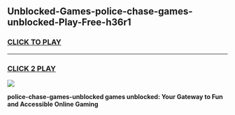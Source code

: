 
## Unblocked-Games-police-chase-games-unblocked-Play-Free-h36r1
<h3>
<a href="https://premium76.site?title=police-chase-games-unblocked&ref=10A">CLICK TO PLAY</a></h3>
<hr>

<h3>
<a href="https://premium76.site?title=police-chase-games-unblocked&ref=10A">CLICK 2 PLAY</a>
  
</h3>

<a href="https://premium76.site?title=police-chase-games-unblocked&ref=10A"><img src="https://clearcache.store/games.png"></a>


**police-chase-games-unblocked games unblocked: Your Gateway to Fun and Accessible Online Gaming**
